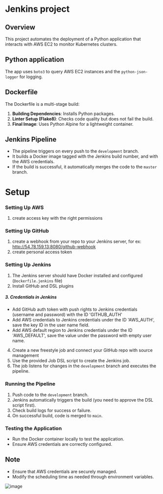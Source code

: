 #  Jenkins project

## Overview
This project automates the deployment of a Python application that interacts with AWS EC2 to monitor Kubernetes clusters.

## Python application
The app uses `boto3` to query AWS EC2 instances and the `python-json-logger` for logging.

## Dockerfile
The Dockerfile is a multi-stage build:
1. **Building Dependencies**: Installs Python packages.
2. **Linter Setup (Flake8)**: Checks code quality but does not fail the build.
3. **Final Image**: Uses Python Alpine for a lightweight container.

## Jenkins Pipeline
- The pipeline triggers on every push to the `development` branch.
- It builds a Docker image tagged with the Jenkins build number, and with the AWS credentials.
- If the build is successful, it automatically merges the code to the `master` branch.

# Setup

### Setting Up AWS
1. create access key with the right permissions

### Setting Up GitHub
1. create a webhook from your repo to your Jenkins server, for ex: http://54.78.159.13:8080/github-webhook
2. create personal access token


### Setting Up Jenkins
1. The Jenkins server should have Docker installed and configured (`Dockerfile.jenkins` file)
2. Install GitHub and DSL plugins
##### 3. Credentials in Jenkins
  - Add GitHub auth token with push rights to Jenkins credentials (username and password) with the ID 'GITHUB_AUTH'
  - Add AWS credentials to Jenkins credentials under the ID 'AWS_AUTH', save the key ID in the user name field.
  - Add AWS default region to Jenkins credentials under the ID 'AWS_DEFAULT', save the value under the password with empty user name.
4. Create a new freestyle job and connect your GitHub repo with source management
4. Use the provided Job DSL script to create the Jenkins job.
5. The job listens for changes in the `development` branch and executes the pipeline.







### Running the Pipeline
1. Push code to the `development` branch.
2. Jenkins automatically triggers the build (you need to approve the DSL script first).
3. Check build logs for success or failure.
4. On successful build, code is merged to `main`.

### Testing the Application
- Run the Docker container locally to test the application.
- Ensure AWS credentials are correctly configured.

## Note
- Ensure that AWS credentials are securely managed.
- Modify the scheduling time as needed through environment variables.


![image](https://github.com/matanshikli/jenkins/assets/106749791/fe70cfa5-80ae-44ae-a5d4-db3c3d1e25e1)
